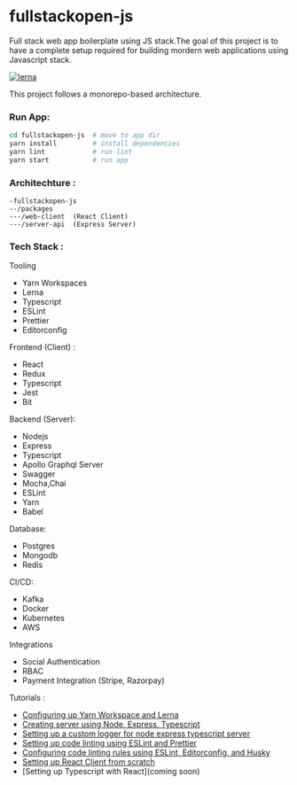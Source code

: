 # fullstackopen-js
Full stack web app boilerplate using JS stack.The goal of this project is to have a complete setup required for building mordern
web applications using Javascript stack.

[![lerna](https://img.shields.io/badge/maintained%20with-lerna-cc00ff.svg)](https://lerna.js.org/)

This project follows a monorepo-based architecture.
### Run App:

```sh
cd fullstackopen-js  # move to app dir
yarn install         # install dependencies
yarn lint            # run lint
yarn start           # run app
```

### Architechture :

```
-fullstackopen-js
--/packages
---/web-client  (React Client)
---/server-api  (Express Server)
```

### Tech Stack :

Tooling
- Yarn Workspaces
- Lerna
- Typescript
- ESLint
- Prettier
- Editorconfig

Frontend (Client) :
- React
- Redux
- Typescript
- Jest
- Bit

Backend (Server):
- Nodejs
- Express
- Typescript
- Apollo Graphql Server
- Swagger
- Mocha,Chai
- ESLint
- Yarn
- Babel

Database:
- Postgres
- Mongodb
- Redis

CI/CD:
- Kafka
- Docker
- Kubernetes
- AWS

Integrations
- Social Authentication
- RBAC
- Payment Integration (Stripe, Razorpay)



Tutorials :

- [Configuring up Yarn Workspace and Lerna](https://sujaykundu.com/blog/configuring-monorepo-with-yarn-workspaces-and-lerna/)
- [Creating server using Node, Express, Typescript](https://sujaykundu.com/blog/setting-up-typescript-with-nodejs-project/)
- [Setting up a custom logger for node express typescript server](https://sujaykundu.com/blog/setting-up-custom-logger-for-node-express-typescript-server/)
- [Setting up code linting using ESLint and Prettier](https://sujaykundu.com/blog/adding-linting-to-express-typescript-server-using-eslint/)
- [Configuring code linting rules using ESLint, Editorconfig, and Husky](https://sujaykundu.com/blog/configuring-code-quality-and-rules-using-eslint-editorconfig-and-husky/)
- [Setting up React Client from scratch](https://sujaykundu.com/blog/setting-up-react-client-from-scratch/)
- [Setting up Typescript with React](coming soon)
